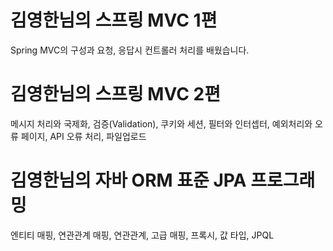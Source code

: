 # 김영한님의 스프링 MVC 1편
Spring MVC의 구성과 요청, 응답시 컨트롤러 처리를 배웠습니다.

# 김영한님의 스프링 MVC 2편
메시지 처리와 국제화, 
검증(Validation), 
쿠키와 세션, 
필터와 인터셉터, 
예외처리와 오류 페이지,
API 오류 처리,
파일업로드

# 김영한님의 자바 ORM 표준 JPA 프로그래밍
엔티티 매핑, 연관관계 매핑, 연관관계, 고급 매핑, 프록시, 값 타입, JPQL
